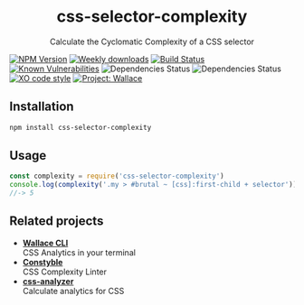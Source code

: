 <div align="center">
	<h1>css-selector-complexity</h1>
	<p>Calculate the Cyclomatic Complexity of a CSS selector</p>
</div>

[![NPM Version](https://img.shields.io/npm/v/PACKAGE_NAME.svg)](https://www.npmjs.com/package/css-selector-complexity)
[![Weekly downloads](https://img.shields.io/npm/dw/css-selector-complexity.svg)](https://www.npmjs.com/package/css-selector-complexity)
[![Build Status](https://travis-ci.org/bartveneman/css-selector-complexity.svg?branch=master)](https://travis-ci.org/bartveneman/css-selector-complexity)
[![Known Vulnerabilities](https://snyk.io/test/github/bartveneman/css-selector-complexity/badge.svg)](https://snyk.io/test/github/bartveneman/css-selector-complexity)
![Dependencies Status](https://img.shields.io/david/bartveneman/css-selector-complexity.svg)
![Dependencies Status](https://img.shields.io/david/dev/bartveneman/css-selector-complexity.svg)
[![XO code style](https://img.shields.io/badge/code_style-XO-5ed9c7.svg)](https://github.com/sindresorhus/xo)
[![Project: Wallace](https://img.shields.io/badge/Project-Wallace-29c87d.svg)](https://www.projectwallace.com/oss)

## Installation

```sh
npm install css-selector-complexity
```

## Usage

```js
const complexity = require('css-selector-complexity')
console.log(complexity('.my > #brutal ~ [css]:first-child + selector'))
//-> 5
```

## Related projects

- **[Wallace CLI](https://github.com/bartveneman/wallace-cli)**<br>CSS Analytics
  in your terminal
- **[Constyble](https://github.com/bartveneman/constyble)**<br>CSS Complexity
  Linter
- **[css-analyzer](https://github.com/projectwallace/css-analyzer)**<br>Calculate
  analytics for CSS

